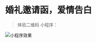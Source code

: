 # 婚礼邀请函，爱情告白

> 体验二维码
小程序：

![小程序效果](https://6479-dy360033-1302661135.tcb.qcloud.la/phone/%E5%BE%AE%E4%BF%A1%E5%9B%BE%E7%89%87_20200721091153.jpg?sign=b5fa4d25d1b0f40f5c09cf8794e084eb&t=1595293932 "log.png")


